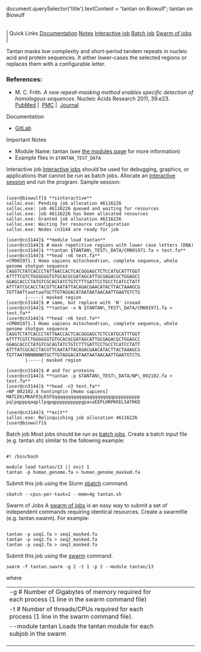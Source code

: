 

document.querySelector('title').textContent = 'tantan on Biowulf';
tantan on Biowulf


|  |
| --- |
| 
Quick Links
[Documentation](#doc)
[Notes](#notes)
[Interactive job](#int) 
[Batch job](#sbatch) 
[Swarm of jobs](#swarm) 
 |




Tantan masks low complexity and short-period tandem repeats in nucleic acid and
protein sequences. It either lower-cases the selected regions or replaces them
with a configurable letter.



### References:


* M. C. Frith. *A new repeat-masking method enables specific detection 
 of homologous sequences*. Nucleic Acids Research 2011, 39:e23.
 [PubMed](https://www.ncbi.nlm.nih.gov/pubmed/21109538) | 
 [PMC](https://www.ncbi.nlm.nih.gov/pmc/articles/PMC3045581/) | 
 [Journal](https://academic.oup.com/nar/article-lookup/doi/10.1093/nar/gkq1212)



Documentation
* [GitLab](https://gitlab.com/mcfrith/tantan)


Important Notes
* Module Name: tantan (see [the modules page](/apps/modules.html) for more information)
* Example files in `$TANTAN_TEST_DATA`



Interactive job
[Interactive jobs](/docs/userguide.html#int) should be used for debugging, graphics, or applications that cannot be run as batch jobs.
Allocate an [interactive session](/docs/userguide.html#int) and run the program. Sample session:



```

[user@biowulf]$ **sinteractive**
salloc.exe: Pending job allocation 46116226
salloc.exe: job 46116226 queued and waiting for resources
salloc.exe: job 46116226 has been allocated resources
salloc.exe: Granted job allocation 46116226
salloc.exe: Waiting for resource configuration
salloc.exe: Nodes cn3144 are ready for job

[user@cn3144]$ **module load tantan**
[user@cn3144]$ # mask repetitive regions with lower case letters (DNA)
[user@cn3144]$ **tantan $TANTAN\_TEST\_DATA/CM001971.fa > test.fa**
[user@cn3144]$ **head -n6 test.fa**
>CM001971.1 Homo sapiens mitochondrion, complete sequence, whole genome shotgun sequence
CAGGTCTATCACCCTATTAACCACTCACGGGAGCTCTCCATGCATTTGGT
ATTTTCGTCTGGGGGGTGTGCACGCGATAGCATTGCGAGACGCTGGAGCC
GGAGCACCCTATGTCGCAGTATCTGTCTTTGATTCCTGCCTCATCCTATT
ATTTATCGCACCTACGTTCAATATTACAGACGAACATACTTACTAAAGCG
TGTTAATtaattaaTGCTTGTAGGACATAATAATAACAATTGAATGTCTG
       |-----| masked region
[user@cn3144]$ # same, but replace with 'N' insead
[user@cn3144]$ **tantan -x N $TANTAN\_TEST\_DATA/CM001971.fa > test.fa**
[user@cn3144]$ **head -n6 test.fa**
>CM001971.1 Homo sapiens mitochondrion, complete sequence, whole genome shotgun sequence
CAGGTCTATCACCCTATTAACCACTCACGGGAGCTCTCCATGCATTTGGT
ATTTTCGTCTGGGGGGTGTGCACGCGATAGCATTGCGAGACGCTGGAGCC
GGAGCACCCTATGTCGCAGTATCTGTCTTTGATTCCTGCCTCATCCTATT
ATTTATCGCACCTACGTTCAATATTACAGACGAACATACTTACTAAAGCG
TGTTAATNNNNNNNTGCTTGTAGGACATAATAATAACAATTGAATGTCTG
       |-----| masked region

[user@cn3144]$ # and for proteins
[user@cn3144]$ **tantan -p $TANTAN\_TEST\_DATA/NP\_002102.fa > test.fa**
[user@cn3144]$ **head -n3 test.fa**
>NP_002102.4 huntingtin [Homo sapiens]
MATLEKLMKAFESLKSFQqqqqqqqqqqqqqqqqqqqqqqpppppppppp
pqlpqpppqaqpllpqpqppppppppppgpavaEEPLHRPKKELSATKKD

[user@cn3144]$ **exit**
salloc.exe: Relinquishing job allocation 46116226
[user@biowulf]$

```


Batch job
Most jobs should be run as [batch jobs](/docs/userguide.html#submit).
Create a batch input file (e.g. tantan.sh) similar to the following example:



```

#! /bin/bash

module load tantan/13 || exit 1
tantan -p human_genome.fa > human_genome_masked.fa

```

Submit this job using the Slurm [sbatch](/docs/userguide.html) command.



```
sbatch --cpus-per-task=2 --mem=4g tantan.sh
```

Swarm of Jobs 
A [swarm of jobs](/apps/swarm.html) is an easy way to submit a set of independent commands requiring identical resources.
Create a swarmfile (e.g. tantan.swarm). For example:



```

tantan -p seq1.fa > seq1_masked.fa
tantan -p seq2.fa > seq2_masked.fa
tantan -p seq3.fa > seq3_masked.fa

```

Submit this job using the [swarm](/apps/swarm.html) command.



```
swarm -f tantan.swarm -g 2 -t 1 -p 2 --module tantan/13
```

where


|  |  |  |  |  |  |
| --- | --- | --- | --- | --- | --- |
| -g #  Number of Gigabytes of memory required for each process (1 line in the swarm command file)
 | -t #  Number of threads/CPUs required for each process (1 line in the swarm command file).
 | --module tantan  Loads the tantan module for each subjob in the swarm 
 | |
 | |
 | |








